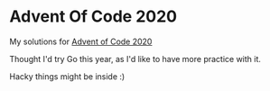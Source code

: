 # Advent Of Code 2020

My solutions for [Advent of Code 2020]

Thought I'd try Go this year, as I'd like to have more practice with it.

Hacky things might be inside :)

[Advent of Code 2020]: https://adventofcode.com/2020